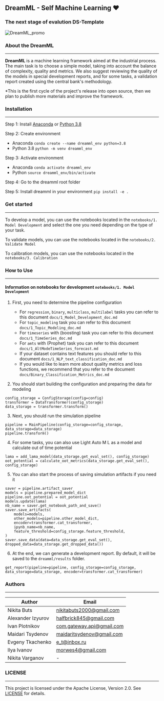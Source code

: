 ## DreamML - Self Machine Learning ❤️

### The next stage of evalution DS-Template

![DreamML_promo](./docs/art/DreamML-promo.png)

### About the DreamML

---
__DreamML__ is a machine learning framework aimed at the industrial process. 
The main task is to choose a simple model, taking into account the balance of complexity, quality and metrics. 
We also suggest reviewing the quality of the models in special development reports, and for some tasks, a validation report created using the central bank's methodology.

*This is the first cycle of the project's release into open source, then we plan to publish more materials and improve the framework.

### Installation

---
Step 1: Install [Anaconda](https://docs.anaconda.com/anaconda/install/) or [Python 3.8](https://www.python.org/downloads/release/python-380/)

Step 2: Create environment
* Anaconda ```conda create --name dreamml_env python=3.8```
* Python 3.8 ```python -m venv dreamml_env```

Step 3: Activate environment
* Anaconda ```conda activate dreamml_env```
* Python ```source dreamml_env/bin/activate```

Step 4: Go to the dreamml root folder

Step 5: Install dreamml in your environment
```pip install -e .```


### Get started

---
To develop a model, you can use the notebooks located in the `notebooks/1. Model Development`
and select the one you need depending on the type of your task.

To validate models, you can use the notebooks located in the `notebooks/2. Validate Model`

To calibration models, you can use the notebooks located in the `notebooks/3. Calibration`


### How to Use

---

#### Information on notebooks for development `notebooks/1. Model Development`

1. First, you need to determine the pipeline configuration
   * For `regression`, `binary`, `multiclass`, `multilabel` tasks you can refer to this document `docs/1_Model_Development_doc.md`
   * For `topic_modeling` task you can refer to this document `docs/1_Topic_Modeling_doc.md`
   * For `timeseries` with (boosting) task you can refer to this document `docs/1_TimeSeries_doc.md`
   * For `amts` with (Prophet) task you can refer to this document `docs/1_AltModeTimeSeries_forecast.md`
   * If your dataset contains text features you should refer to this document `docs/1_NLP_text_classification_doc.md`
   * If you would like to learn more about quality metrics and loss functions, we recommend that you refer to the document `docs/Binary_Classification_Metrics_doc.md`
   

2. You should start building the configuration and preparing the data for modeling
```
config_storage = ConfigStorage(config=config)
transformer = DataTransformer(config_storage)
data_storage = transformer.transform()
```

3. Next, you should run the simulation pipeline
```
pipeline = MainPipeline(config_storage=config_storage, data_storage=data_storage)
pipeline.transform()
```

4. For some tasks, you can also use Light Auto M L as a model and calculate out of time potential
```
lama = add_lama_model(data_storage.get_eval_set(), config_storage)
oot_potential = calculate_oot_metrics(data_storage.get_eval_set(), config_storage)
```

5. You can also start the process of saving simulation artifacts if you need it
```
saver = pipeline.artifact_saver
models = pipeline.prepared_model_dict
pipeline.oot_potential = oot_potential
models.update(lama)
nb_name = saver.get_notebook_path_and_save()
saver.save_artifacts(
    models=models,
    other_models=pipeline.other_model_dict,
    encoder=transformer.cat_transformer,
    ipynb_name=nb_name,
    feature_threshold=config_storage.feature_threshold,
)
saver.save_data(data=data_storage.get_eval_set(), dropped_data=data_storage.get_dropped_data())
```

6. At the end, we can generate a development report. By default, it will be saved to the `dreamml/results` folder.
```
get_report(pipeline=pipeline, config_storage=config_storage, data_storage=data_storage, encoder=transformer.cat_transformer)
```

### Authors

---
| Author            | Email                     |
|-------------------|---------------------------|
| Nikita Buts       | nikitabuts2000@gmail.com  |
| Alexander Izyurov | halfbrick845@gmail.com    |
| Ivan Plotnikov    | com.gateway.api@gmail.com |
| Maidari Tsydenov  | maidaritsydenov@gmail.com |
| Evgeny Tkachenko  | e_t@inbox.ru              |
| Ilya Ivanov       | morwes4@gmail.com         |
| Nikita Varganov   | -                         |


### LICENSE

---
This project is licensed under the Apache License, Version 2.0. See [LICENSE](link) for details.